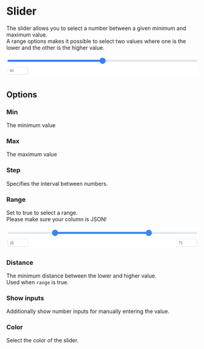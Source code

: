 # Slider

The slider allows you to select a number between a given minimum and maximum value.  
A range options makes it possible to select two values where one is the lower and the other is the higher value.

![](../.gitbook/assets/bread/formfields/slider/slider.png) 

## Options

### Min

The minimum value

### Max

The maximum value

### Step

Specifies the interval between numbers.

### Range

Set to true to select a range.  
Please make sure your column is JSON!

![](../.gitbook/assets/bread/formfields/slider/range.png) 

### Distance

The minimum distance between the lower and higher value.  
Used when `range` is true.

### Show inputs

Additionally show number inputs for manually entering the value.

### Color

Select the color of the slider.